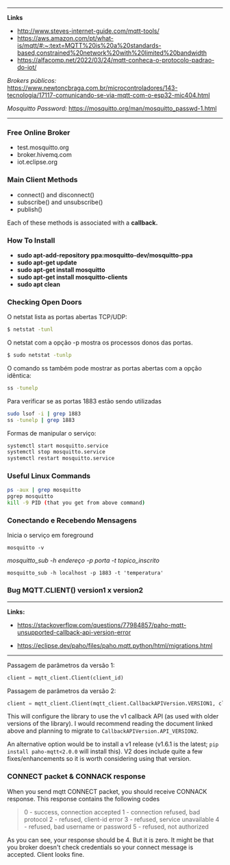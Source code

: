 
________________________________________________________________________
**Links**
- http://www.steves-internet-guide.com/mqtt-tools/
- https://aws.amazon.com/pt/what-is/mqtt/#:~:text=MQTT%20is%20a%20standards-based,constrained%20network%20with%20limited%20bandwidth
- https://alfacomp.net/2022/03/24/mqtt-conheca-o-protocolo-padrao-do-iot/

*Brokers públicos:* https://www.newtoncbraga.com.br/microcontroladores/143-tecnologia/17117-comunicando-se-via-mqtt-com-o-esp32-mic404.html

*Mosquitto Password:* https://mosquitto.org/man/mosquitto_passwd-1.html
________________________________________________________________________

### Free Online Broker

- test.mosquitto.org
- broker.hivemq.com
- iot.eclipse.org

### Main Client Methods

- connect() and disconnect()
- subscribe() and unsubscribe()
- publish()

Each of these methods is associated with a **callback.**


### How To Install

- **sudo apt-add-repository ppa:mosquitto-dev/mosquitto-ppa**
- **sudo apt-get update**
- **sudo apt-get install mosquitto**
- **sudo apt-get install mosquitto-clients**
- **sudo apt clean**

### Checking Open Doors

O netstat lista as portas abertas TCP/UDP:
```sh
$ netstat -tunl
```
O netstat com a opção -p mostra os processos donos das portas.
```sh
$ sudo netstat -tunlp
```
O comando ss também pode mostrar as portas abertas com a opção idêntica:
```sh
ss -tunelp
```
Para verificar se as portas 1883 estão sendo utilizadas
```sh
sudo lsof -i | grep 1883
ss -tunelp | grep 1883
```
Formas de manipular o serviço:
```sh
systemctl start mosquitto.service
systemctl stop mosquitto.service
systemctl restart mosquitto.service
```


### Useful Linux Commands

```sh
ps -aux | grep mosquitto  
pgrep mosquitto  
kill -9 PID (that you get from above command)
```

### Conectando e Recebendo Mensagens

Inicia o serviço em foreground
```
mosquitto -v
```

*mosquitto_sub -h endereço -p porta -t topico_inscrito*
```
mosquitto_sub -h localhost -p 1883 -t 'temperatura'
```




### Bug MQTT.CLIENT()  version1 x version2
________________________________________________________________________
**Links:**
- https://stackoverflow.com/questions/77984857/paho-mqtt-unsupported-callback-api-version-error

- https://eclipse.dev/paho/files/paho.mqtt.python/html/migrations.html
________________________________________________________________________
Passagem de parâmetros da versão 1:
```python
client = mqtt_client.Client(client_id)
```
Passagem de parâmetros da versão 2:
```python
client = mqtt_client.Client(mqtt_client.CallbackAPIVersion.VERSION1, client_id)
```

This will configure the library to use the v1 callback API (as used with older versions of the library). I would recommend reading the document linked above and planning to migrate to `CallbackAPIVersion.API_VERSION2`.

An alternative option would be to install a v1 release (v1.6.1 is the latest; `pip install paho-mqtt<2.0.0` will install this). V2 does include quite a few fixes/enhancements so it is worth considering using that version.

### CONNECT packet & CONNACK response

When you send mqtt CONNECT packet, you should receive CONNACK response. This response contains the following codes

>0 - success, connection accepted
1 - connection refused, bad protocol
2 - refused, client-id error
3 - refused, service unavailable
4 - refused, bad username or password
5 - refused, not authorized

As you can see, your response should be 4. But it is zero. It might be that you broker doesn't check credentials so your connect message is accepted. Client looks fine.